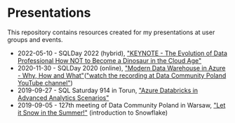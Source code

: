 # Presentations
This repository contains resources created for my presentations at user groups and events.

* 2022-05-10 - SQLDay 2022 (hybrid), ["KEYNOTE - The Evolution of Data Professional
How NOT to Become a Dinosaur in the Cloud Age"](https://github.com/pawelpo/presentations/tree/master/20220510%20SQLDay%20Keynote)
* 2020-11-30 - SQLDay 2020 (online), ["Modern Data Warehouse in Azure - Why, How and What"](https://github.com/pawelpo/presentations/tree/master/20201130%20SQLDay%20MDW%20in%20Azure)(["watch the recording at Data Community Poland YouTube channel"](https://www.youtube.com/watch?v=20AlPv5jYtw&t=3485s))
* 2019-09-27 - SQL Saturday 914 in Torun, ["Azure Databricks in Advanced Analytics Scenarios"](https://github.com/pawelpo/presentations/tree/master/20190927%20SQLSat914%20Databricks)
* 2019-09-05 - 127th meeting of Data Community Poland in Warsaw, ["Let it Snow in the Summer!"](https://github.com/pawelpo/presentations/tree/master/20190905%20DCPL%20Snowflake) (introduction to Snowflake)
